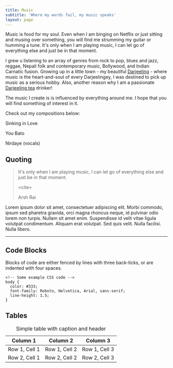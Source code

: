 ```yaml
---
title: Music
subtitle: 'Where my words fail, my music speaks'
layout: page
---
```

Music is food for my soul. Even when I am binging on Netflix or just sitting and musing over something, you will find me strumming my guitar or humming a tune. It's only when I am playing music, I can let go of everything else and just be in that moment.

I grew u listening to an array of genres from rock to pop, blues and jazz, reggae, Nepali folk and contemporary music, Bollywood, and Indian Carnatic fusion.  Growing up in a little town - my beautiful [Darjeeling](https://www.incredibleindia.org/content/incredibleindia/en/destinations/darjeeling.html) - where music is the heart-and-soul of every Darjeelingey, I was destined to pick up music as a serious hobby. Also, another reason why I am a passionate [Darjeeling tea](https://www.teaforte.com/teanotes/what-is-darjeeling-tea) drinker!

The music I create is is influenced by everything around me. I hope that you will find something of interest in it.

Check out my compositions below:

Sinking in Love

You Bato

Nirdaye (vocals)

## Quoting

> It's only when I am playing music, I can let go of everything else and just be in that moment.
>
> \<cite>
>
> Arsh Rai

Lorem ipsum dolor sit amet, consectetuer adipiscing elit. Morbi commodo, ipsum sed pharetra gravida, orci magna rhoncus neque, id pulvinar odio lorem non turpis. Nullam sit amet enim. Suspendisse id velit vitae ligula volutpat condimentum. Aliquam erat volutpat. Sed quis velit. Nulla facilisi. Nulla libero.

<hr />

## Code Blocks

Blocks of code are either fenced by lines with three back-ticks, or are indented with four spaces.

    <!-- Some example CSS code -->
    body {
      color: #333;
      font-family: Roboto, Helvetica, Arial, sans-serif;
      line-height: 1.5;
    }

## Tables

<div class="responsive-table">
  <table>
    <caption>Simple table with caption and header</caption>
    <thead>
      <tr>
        <th>Column 1</th>
        <th>Column 2</th>
        <th>Column 3</th>
      </tr>
    </thead>
    <tbody>
      <tr>
        <td>Row 1, Cell 1</td>
        <td>Row 1, Cell 2</td>
        <td>Row 1, Cell 3</td>
      </tr>
      <tr>
        <td>Row 2, Cell 1</td>
        <td>Row 2, Cell 2</td>
        <td>Row 2, Cell 3</td>
      </tr>
    </tbody>
  </table>
</div>
